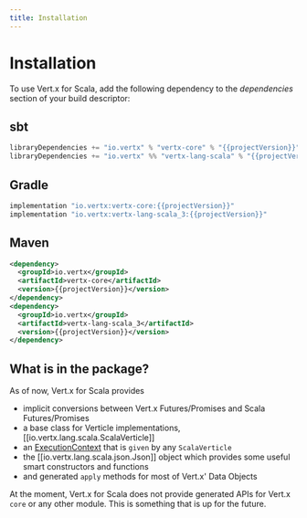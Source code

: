 ```yaml
---
title: Installation
---
```


# Installation

To use Vert.x for Scala, add the following dependency to the _dependencies_ section of your
build descriptor:


## sbt

```sbt
libraryDependencies += "io.vertx" % "vertx-core" % "{{projectVersion}}"
libraryDependencies += "io.vertx" %% "vertx-lang-scala" % "{{projectVersion}}"
```

## Gradle

```kotlin title="build.gradle"
implementation "io.vertx:vertx-core:{{projectVersion}}"
implementation "io.vertx:vertx-lang-scala_3:{{projectVersion}}"
```

## Maven

```xml title="pom.xml"
<dependency>
  <groupId>io.vertx</groupId>
  <artifactId>vertx-core</artifactId>
  <version>{{projectVersion}}</version>
</dependency>
<dependency>
  <groupId>io.vertx</groupId>
  <artifactId>vertx-lang-scala_3</artifactId>
  <version>{{projectVersion}}</version>
</dependency>
```


## What is in the package?

As of now, Vert.x for Scala provides

  - implicit conversions between Vert.x Futures/Promises and Scala Futures/Promises
  - a base class for Verticle implementations, [[io.vertx.lang.scala.ScalaVerticle]]
  - an [ExecutionContext](https://scala-lang.org/api/3.x/scala/concurrent/ExecutionContext$.html) that is `given` by any `ScalaVerticle`
  - the [[io.vertx.lang.scala.json.Json]] object which provides some useful smart constructors and functions
  - and generated `apply` methods for most of Vert.x' Data Objects

At the moment, Vert.x for Scala does not provide generated APIs for Vert.x `core` or any other
module. This is something that is up for the future.
